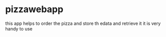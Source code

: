 # pizzawebapp
this app helps to order the pizza and store th edata and retrieve it 
it is very handy to use
